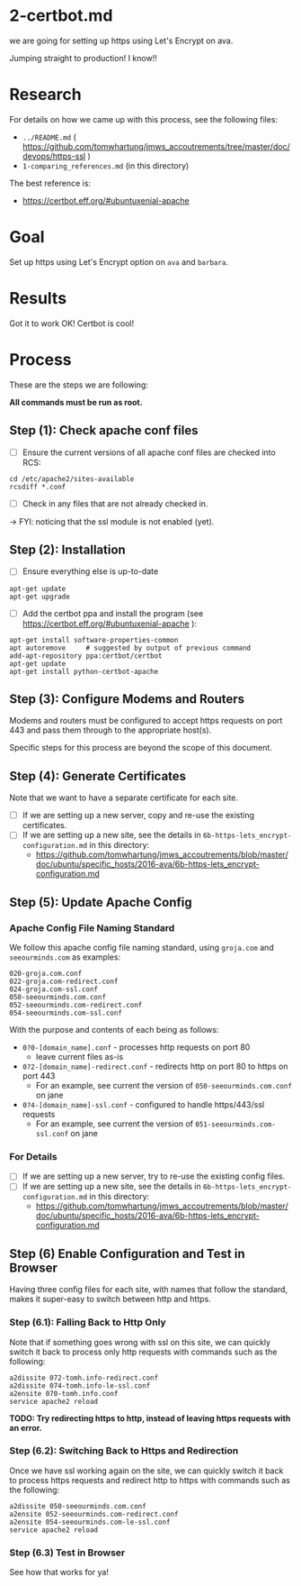 
# 2-certbot.md

we are going for setting up https using Let's Encrypt on ava.

Jumping straight to production!  I know!!

# Research

For details on how we came up with this process, see the following files:

- `../README.md` ( https://github.com/tomwhartung/jmws_accoutrements/tree/master/doc/devops/https-ssl )
- `1-comparing_references.md` (in this directory)

The best reference is:

- https://certbot.eff.org/#ubuntuxenial-apache

# Goal

Set up https using Let's Encrypt option on `ava` and `barbara`.

# Results

Got it to work OK!  Certbot is cool!

# Process

These are the steps we are following:

**All commands must be run as root.**

## Step (1): Check apache conf files

- [ ] Ensure the current versions of all apache conf files are checked into RCS:
```
cd /etc/apache2/sites-available
rcsdiff *.conf
```
- [ ] Check in any files that are not already checked in.

-> FYI: noticing that the ssl module is not enabled (yet).

## Step (2): Installation

- [ ] Ensure everything else is up-to-date
```
apt-get update
apt-get upgrade
```

- [ ] Add the certbot ppa and install the program (see https://certbot.eff.org/#ubuntuxenial-apache ):
```
apt-get install software-properties-common
apt autoremove     # suggested by output of previous command
add-apt-repository ppa:certbot/certbot
apt-get update
apt-get install python-certbot-apache
```

## Step (3): Configure Modems and Routers

Modems and routers must be configured to accept https requests on port 443 and
pass them through to the appropriate host(s).

Specific steps for this process are beyond the scope of this document.

## Step (4): Generate Certificates

Note that we want to have a separate certificate for each site.

- [ ] If we are setting up a new server, copy and re-use the existing certificates.
- [ ] If we are setting up a new site, see the details in `6b-https-lets_encrypt-configuration.md` in this directory:
  - https://github.com/tomwhartung/jmws_accoutrements/blob/master/doc/ubuntu/specific_hosts/2016-ava/6b-https-lets_encrypt-configuration.md

## Step (5): Update Apache Config

### Apache Config File Naming Standard

We follow this apache config file naming standard,
using `groja.com` and `seeourminds.com` as examples:
```
020-groja.com.conf
022-groja.com-redirect.conf
024-groja.com-ssl.conf
050-seeourminds.com.conf
052-seeourminds.com-redirect.conf
054-seeourminds.com-ssl.conf
```

With the purpose and contents of each being as follows:

* `0?0-[domain_name].conf` - processes http requests on port 80
  * leave current files as-is
* `0?2-[domain_name]-redirect.conf` - redirects http on port 80 to https on port 443
  * For an example, see current the version of `050-seeourminds.com.conf` on jane
* `0?4-[domain_name]-ssl.conf` - configured to handle https/443/ssl requests
  * For an example, see current the version of `051-seeourminds.com-ssl.conf` on jane

### For Details

- [ ] If we are setting up a new server, try to re-use the existing config files.
- [ ] If we are setting up a new site, see the details in `6b-https-lets_encrypt-configuration.md` in this directory:
  - https://github.com/tomwhartung/jmws_accoutrements/blob/master/doc/ubuntu/specific_hosts/2016-ava/6b-https-lets_encrypt-configuration.md

## Step (6) Enable Configuration and Test in Browser

Having three config files for each site, with names that follow the standard, makes it super-easy to switch between http and https.

### Step (6.1): Falling Back to Http Only

Note that if something goes wrong with ssl on this site, we can quickly switch it back to
process only http requests with commands such as the following:
```
a2dissite 072-tomh.info-redirect.conf
a2dissite 074-tomh.info-le-ssl.conf
a2ensite 070-tomh.info.conf
service apache2 reload
```

**TODO: Try redirecting https to http, instead of leaving https requests with an error.**

### Step (6.2): Switching Back to Https and Redirection

Once we have ssl working again on the site, we can quickly switch it back to
process https requests and redirect http to https with commands such as the following:
```
a2dissite 050-seeourminds.com.conf
a2ensite 052-seeourminds.com-redirect.conf
a2ensite 054-seeourminds.com-le-ssl.conf
service apache2 reload
```

### Step (6.3) Test in Browser

See how that works for ya!

